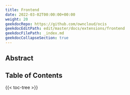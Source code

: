 ```yaml
---
title: Frontend
date: 2022-03-02T00:00:00+00:00
weight: 20
geekdocRepo: https://github.com/owncloud/ocis
geekdocEditPath: edit/master/docs/extensions/frontend
geekdocFilePath: _index.md
geekdocCollapseSection: true
---
```


## Abstract


## Table of Contents

{{< toc-tree >}}
